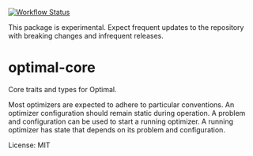 [![Workflow Status](https://github.com/justinlovinger/optimal-rs/workflows/build/badge.svg)](https://github.com/justinlovinger/optimal-rs/actions?query=workflow%3A%22build%22)

This package is experimental.
Expect frequent updates to the repository
with breaking changes
and infrequent releases.

# optimal-core

Core traits and types for Optimal.

Most optimizers are expected to adhere to particular conventions.
An optimizer configuration should remain static during operation.
A problem and configuration
can be used to start a running optimizer.
A running optimizer has state
that depends on its problem
and configuration.

License: MIT
